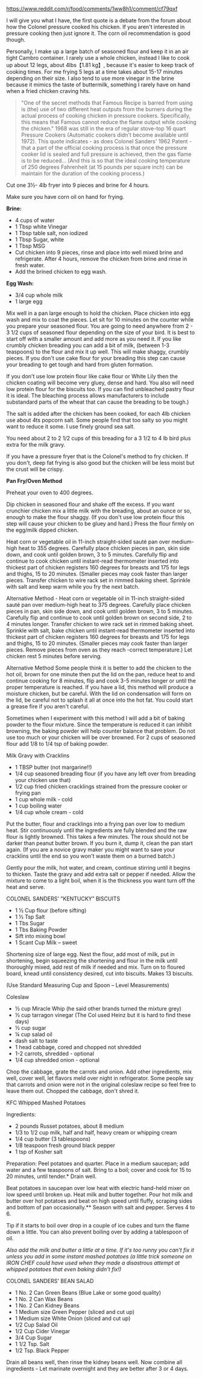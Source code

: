 https://www.reddit.com/r/food/comments/1ww8h1/comment/cf79qxf

I will give you what I have, the first quote is a debate from the forum about how the Colonel pressure cooked his
chicken. If you aren't interested in pressure cooking then just ignore it. The corn oil recommendation is good though.

Personally, I make up a large batch of seasoned flour and keep it in an air tight Cambro container. I rarely use a whole
chicken, instead I like to cook up about 12 legs, about 4lbs【1.81 kg】, because it's easier to keep track of cooking
times. For me frying 5 legs at a time takes about 15-17 minutes depending on their size. I also tend to use more vinegar
in the brine because it mimics the taste of buttermilk, something I rarely have on hand when a fried chicken craving
hits.

> "One of the secret methods that Famous Recipe is barred from using is (the) use of two different heat outputs from the
> burners during the actual process of cooking chicken in pressure cookers. Specifically, this means that Famous cannot
> reduce the flame output while cooking the chicken." 1968 was still in the era of regular stove-top 16 quart Pressure
> Cookers (Automatic cookers didn't become available until 1972). This quote indicates - as does Colonel Sanders' 1962
> Patent - that a part of the official cooking process is that once the pressure cooker lid is sealed and full pressure
> is achieved, then the gas flame is to be reduced... (And this is so that the ideal cooking temperature of 250 degrees
> Fahrenheit (at 15 pounds per square inch) can be maintain for the duration of the cooking process.)

Cut one 3½- 4lb fryer into 9 pieces and brine for 4 hours.

Make sure you have corn oil on hand for frying.

**Brine:**

* 4 cups of water
* 1 Tbsp white Vinegar
* 1 Tbsp table salt, non iodized
* 1 Tbsp Sugar, white
* 1 Tbsp MSG
* Cut chicken into 9 pieces, rinse and place into well mixed brine and refrigerate. After 4 hours, remove the chicken
  from brine and rinse in fresh water.
* Add the brined chicken to egg wash.

**Egg Wash:**

* 3/4 cup whole milk
* 1 large egg

Mix well in a pan large enough to hold the chicken. Place chicken into egg wash and mix to coat the pieces. Let sit for
10 minutes on the counter while you prepare your seasoned flour. You are going to need anywhere from 2 - 3 1/2 cups of
seasoned flour depending on the size of your bird. It is best to start off with a smaller amount and add more as you
need it. If you like crumbly chicken breading you can add a bit of milk, (between 1-3 teaspoons) to the flour and mix it
up well. This will make shaggy, crumbly pieces. If you don't use cake flour for your breading this step can cause your
breading to get tough and hard from gluten formation.

If you don't use low protein flour like cake flour or White Lily then the chicken coating will become very gluey, dense
and hard. You also will need low protein flour for the biscuits too. If you can find unbleached pastry flour it is
ideal. The bleaching process allows manufacturers to include substandard parts of the wheat that can cause the breading
to be tough.)

The salt is added after the chicken has been cooked, for each 4lb chicken use about 4ts popcorn salt. Some people find
that too salty so you might want to reduce it some. I use finely ground sea salt.

You need about 2 to 2 1/2 cups of this breading for a 3 1/2 to 4 lb bird plus extra for the milk gravy.

If you have a pressure fryer that is the Colonel's method to fry chicken. If you don't, deep fat frying is also good but
the chicken will be less moist but the crust will be crispy.

**Pan Fry/Oven Method**

Preheat your oven to 400 degrees.

Dip chicken in seasoned flour and shake off the excess. If you want crunchier chicken mix a little milk with the
breading, about an ounce or so, enough to make the flour shaggy. (If you don't use low protein flour this step will
cause your chicken to be gluey and hard.) Press the flour firmly on the egg/milk dipped chicken.

Heat corn or vegetable oil in 11-inch straight-sided sauté pan over medium-high heat to 355 degrees. Carefully place
chicken pieces in pan, skin side down, and cook until golden brown, 3 to 5 minutes. Carefully flip and continue to cook
chicken until instant-read thermometer inserted into thickest part of chicken registers 160 degrees for breasts and 175
for legs and thighs, 15 to 20 minutes. (Smaller pieces may cook faster than larger pieces. Transfer chicken to wire rack
set in rimmed baking sheet. Sprinkle with salt and keep warm while you fry the next batch.

Alternative Method - Heat corn or vegetable oil in 11-inch straight-sided sauté pan over medium-high heat to 375
degrees. Carefully place chicken pieces in pan, skin side down, and cook until golden brown, 3 to 5 minutes. Carefully
flip and continue to cook until golden brown on second side, 2 to 4 minutes longer. Transfer chicken to wire rack set in
rimmed baking sheet. Sprinkle with salt, bake chicken until instant-read thermometer inserted into thickest part of
chicken registers 160 degrees for breasts and 175 for legs and thighs, 15 to 20 minutes. (Smaller pieces may cook faster
than larger pieces. Remove pieces from oven as they reach -correct temperature.) Let chicken rest 5 minutes before
serving.

Alternative Method Some people think it is better to add the chicken to the hot oil, brown for one minute then put the
lid on the pan, reduce heat to and continue cooking for 8 minutes, flip and cook 3-5 minutes longer or until the proper
temperature is reached. If you have a lid, this method will produce a moisture chicken, but be careful. With the lid on
condensation will form on the lid, be careful not to splash it all at once into the hot fat. You could start a grease
fire if you aren't careful.

Sometimes when I experiment with this method I will add a bit of baking powder to the flour mixture. Since the
temperature is reduced it can inhibit browning, the baking powder will help counter balance that problem. Do not use too
much or your chicken will be over browned. For 2 cups of seasoned flour add 1/8 to 1/4 tsp of baking powder.

Milk Gravy with Cracklins

* 1 TBSP butter (not margarine!!)
* 1/4 cup seasoned breading flour (if you have any left over from breading your chicken use that)
* 1/2 cup fried chicken cracklings strained from the pressure cooker or frying pan
* 1 cup whole milk - cold
* 1 cup boiling water
* 1/4 cup whole cream - cold

Put the butter, flour and cracklings into a frying pan over low to medium heat. Stir continuously until the ingredients
are fully blended and the raw flour is lightly browned. This takes a few minutes. The roux should not be darker than
peanut butter brown. If you burn it, dump it, clean the pan start again. (If you are a novice gravy maker you might want
to save your cracklins until the end so you won't waste them on a burned batch.)

Gently pour the milk, hot water, and cream, continue stirring until it begins to thicken. Taste the gravy and add extra
salt or pepper if needed. Allow the mixture to come to a light boil, when it is the thickness you want turn off the heat
and serve.

COLONEL SANDERS' "KENTUCKY” BISCUITS

* 1 ½ Cup flour (before sifting)
* 1 ½ Tsp Salt
* 1 Tbs Sugar
* 1 Tbs Baking Powder
* Sift into mixing bowl
* 1 Scant Cup Milk – sweet

Shortening size of large egg. Nest the flour, add most of milk, put in shortening, begin squeezing the shortening and
flour in the milk until thoroughly mixed, add rest of milk if needed and mix. Turn on to floured board, knead until
consistency desired, cut into biscuits. Makes 13 biscuits.

(Use Standard Measuring Cup and Spoon – Level Measurements)

Coleslaw

* ½ cup Miracle Whip (he said other brands turned the mixture grey)
* ½ cup tarragon vinegar (The Col used Heinz but it is hard to find these days)
* ½ cup sugar
* ¼ cup salad oil
* dash salt to taste
* 1 head cabbage, cored and chopped not shredded
* 1-2 carrots, shredded - optional
* 1/4 cup shredded onion - optional

Chop the cabbage, grate the carrots and onion. Add other ingredients, mix well, cover well, let flavors meld over night
in refrigerator. Some people say that carrots and onion were not in the original coleslaw recipe so feel free to leave
them out. Chopped the cabbage, don't shred it.

KFC Whipped Mashed Potatoes

Ingredients:

* 2 pounds Russet potatoes, about 8 medium
* 1/3 to 1/2 cup milk, half and half, heavy cream or whipping cream
* 1/4 cup butter (3 tablespoons)
* 1/8 teaspoon fresh ground black pepper
* 1 tsp of Kosher salt

Preparation:
Peel potatoes and quarter. Place in a medium saucepan; add water and a few teaspoons of salt. Bring to a boil; cover and
cook for 15 to 20 minutes, until tender.* Drain well.

Beat potatoes in saucepan over low heat with electric hand-held mixer on low speed until broken up. Heat milk and butter
together. Pour hot milk and butter over hot potatoes and beat on high speed until fluffy, scraping sides and bottom of
pan occasionally.** Season with salt and pepper. Serves 4 to 6.

Tip if it starts to boil over drop in a couple of ice cubes and turn the flame down a little. You can also prevent
boiling over by adding a tablespoon of oil.

*Also add the milk and butter a little at a time. If it's too runny you can't fix it unless you add in some instant
mashed potatoes (a little trick someone on IRON CHEF could have used when they made a disastrous attempt at whipped
potatoes that even baking didn't fix!)*

COLONEL SANDERS' BEAN SALAD

* 1 No. 2 Can Green Beans (Blue Lake or some good quality)
* 1 No. 2 Can Wax Beans
* 1 No. 2 Can Kidney Beans
* 1 Medium size Green Pepper (sliced and cut up)
* 1 Medium size White Onion (sliced and cut up)
* 1/2 Cup Salad Oil
* 1/2 Cup Cider Vinegar
* 3/4 Cup Sugar
* 1 1/2 Tsp. Salt
* 1/2 Tsp. Black Pepper

Drain all beans well, then rinse the kidney beans well. Now combine all ingredients - Let marinate overnight and they
are better after 3 or 4 days.
